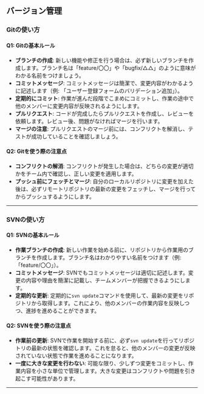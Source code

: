 ## バージョン管理

### Gitの使い方

#### Q1: Gitの基本ルール
- **ブランチの作成**: 新しい機能や修正を行う場合は、必ず新しいブランチを作成します。ブランチ名は「feature/〇〇」や「bugfix/△△」のように意味がわかる名前をつけましょう。
- **コミットメッセージ**: コミットメッセージは簡潔で、変更内容がわかるように記述します（例: 「ユーザー登録フォームのバリデーション追加」）。
- **定期的にコミット**: 作業が進んだ段階でこまめにコミットし、作業の途中で他のメンバーに変更内容が反映されるようにします。
- **プルリクエスト**: コードが完成したらプルリクエストを作成し、レビューを依頼します。レビュー後、問題がなければマージを行います。
- **マージの注意**: プルリクエストのマージ前には、コンフリクトを解消し、テストが成功していることを確認しましょう。

#### Q2: Gitを使う際の注意点
- **コンフリクトの解消**: コンフリクトが発生した場合は、どちらの変更が適切かをチーム内で確認し、正しい変更を適用します。
- **プッシュ前にフェッチとマージ**: 自分のローカルリポジトリに変更を加えた後は、必ずリモートリポジトリの最新の変更をフェッチし、マージを行ってからプッシュするようにします。

---

### SVNの使い方

#### Q1: SVNの基本ルール
- **作業ブランチの作成**: 新しい作業を始める前に、リポジトリから作業用のブランチを作成します。ブランチ名はわかりやすい名前をつけます（例: 「feature/〇〇」）。
- **コミットメッセージ**: SVNでもコミットメッセージは適切に記述します。変更の内容や理由を簡潔に記載し、チームメンバーが把握できるようにします。
- **定期的な更新**: 定期的に`svn update`コマンドを使用して、最新の変更をリポジトリから取得します。これにより、他のメンバーの作業内容を反映しつつ、進捗を進めることができます。

#### Q2: SVNを使う際の注意点
- **作業前の更新**: SVNで作業を開始する前に、必ず`svn update`を行ってリポジトリの最新の状態を確認します。これを怠ると、他のメンバーの変更が反映されていない状態で作業を進めることになります。
- **一度に大きな変更を行わない**: 可能な限り、少しずつ変更をコミットし、作業内容を小さな単位で管理します。大きな変更はコンフリクトや問題を引き起こす可能性があります。

---
